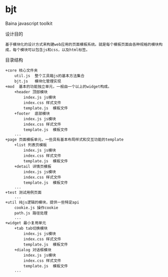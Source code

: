 bjt
===

Baina javascript toolkit

设计目的

	基于模块化的设计方式来构建web应用的页面模板系统。就是每个模板页面由各种规格的模块构成，每个模块可以包含js和css，以及html标签。

目录结构
	
	+core 核心文件夹
		util.js  整个工具箱js的基本方法集合
		bjt.js   模块化管理实现
	+mod  基本的功能独立单元，一般由一个以上的widget构成。
		+header 顶部模块
			index.js js模块
			index.css 样式文件
			template.js  模板文件
		+footer  底部模块
			index.js js模块
			index.css 样式文件
			template.js  模板文件
		...
	+page 页面模板单元，一些具有基本布局样式和交互功能的template
		+list 列表页模板
			index.js js模块
			index.css 样式文件
			template.js  模板文件
		+detail 详情页模板
			index.js js模块
			index.css 样式文件
			template.js  模板文件
		...
	+test 测试用例页面
		...
	+util 纯js逻辑的模块，提供一些特定api
		cookie.js 操作cookie
		path.js 路径处理
		...
	+widget 最小复用单元
		+tab tab切换模块
			index.js js模块
			index.css 样式文件
			template.js  模板文件
		+dialog 对话框模块
			index.js js模块
			index.css 样式文件
			template.js  模板文件
		...

